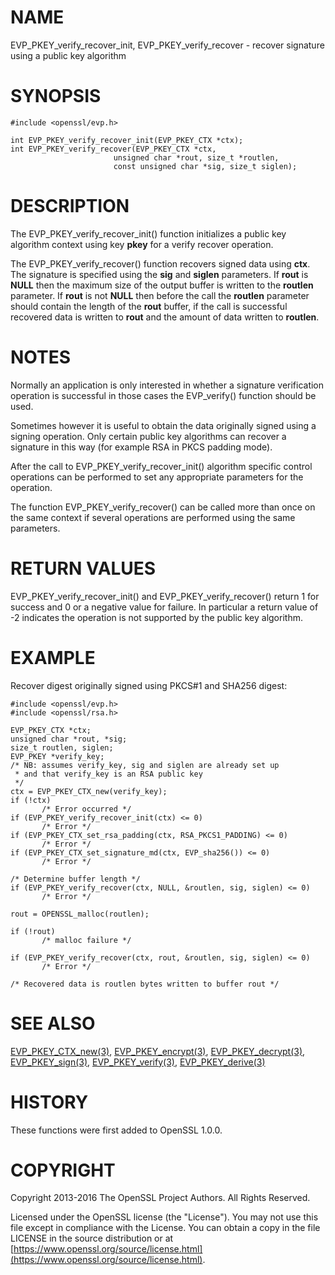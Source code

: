 # NAME

EVP\_PKEY\_verify\_recover\_init, EVP\_PKEY\_verify\_recover - recover signature using a public key algorithm

# SYNOPSIS

    #include <openssl/evp.h>

    int EVP_PKEY_verify_recover_init(EVP_PKEY_CTX *ctx);
    int EVP_PKEY_verify_recover(EVP_PKEY_CTX *ctx,
                           unsigned char *rout, size_t *routlen,
                           const unsigned char *sig, size_t siglen);

# DESCRIPTION

The EVP\_PKEY\_verify\_recover\_init() function initializes a public key algorithm
context using key **pkey** for a verify recover operation.

The EVP\_PKEY\_verify\_recover() function recovers signed data
using **ctx**. The signature is specified using the **sig** and
**siglen** parameters. If **rout** is **NULL** then the maximum size of the output
buffer is written to the **routlen** parameter. If **rout** is not **NULL** then
before the call the **routlen** parameter should contain the length of the
**rout** buffer, if the call is successful recovered data is written to
**rout** and the amount of data written to **routlen**.

# NOTES

Normally an application is only interested in whether a signature verification
operation is successful in those cases the EVP\_verify() function should be
used.

Sometimes however it is useful to obtain the data originally signed using a
signing operation. Only certain public key algorithms can recover a signature
in this way (for example RSA in PKCS padding mode).

After the call to EVP\_PKEY\_verify\_recover\_init() algorithm specific control
operations can be performed to set any appropriate parameters for the
operation.

The function EVP\_PKEY\_verify\_recover() can be called more than once on the same
context if several operations are performed using the same parameters.

# RETURN VALUES

EVP\_PKEY\_verify\_recover\_init() and EVP\_PKEY\_verify\_recover() return 1 for success
and 0 or a negative value for failure. In particular a return value of -2
indicates the operation is not supported by the public key algorithm.

# EXAMPLE

Recover digest originally signed using PKCS#1 and SHA256 digest:

    #include <openssl/evp.h>
    #include <openssl/rsa.h>

    EVP_PKEY_CTX *ctx;
    unsigned char *rout, *sig;
    size_t routlen, siglen;
    EVP_PKEY *verify_key;
    /* NB: assumes verify_key, sig and siglen are already set up
     * and that verify_key is an RSA public key
     */
    ctx = EVP_PKEY_CTX_new(verify_key);
    if (!ctx)
           /* Error occurred */
    if (EVP_PKEY_verify_recover_init(ctx) <= 0)
           /* Error */
    if (EVP_PKEY_CTX_set_rsa_padding(ctx, RSA_PKCS1_PADDING) <= 0)
           /* Error */
    if (EVP_PKEY_CTX_set_signature_md(ctx, EVP_sha256()) <= 0)
           /* Error */

    /* Determine buffer length */
    if (EVP_PKEY_verify_recover(ctx, NULL, &routlen, sig, siglen) <= 0)
           /* Error */

    rout = OPENSSL_malloc(routlen);

    if (!rout)
           /* malloc failure */

    if (EVP_PKEY_verify_recover(ctx, rout, &routlen, sig, siglen) <= 0)
           /* Error */

    /* Recovered data is routlen bytes written to buffer rout */

# SEE ALSO

[EVP\_PKEY\_CTX\_new(3)](http://man.he.net/man3/EVP_PKEY_CTX_new),
[EVP\_PKEY\_encrypt(3)](http://man.he.net/man3/EVP_PKEY_encrypt),
[EVP\_PKEY\_decrypt(3)](http://man.he.net/man3/EVP_PKEY_decrypt),
[EVP\_PKEY\_sign(3)](http://man.he.net/man3/EVP_PKEY_sign),
[EVP\_PKEY\_verify(3)](http://man.he.net/man3/EVP_PKEY_verify),
[EVP\_PKEY\_derive(3)](http://man.he.net/man3/EVP_PKEY_derive)

# HISTORY

These functions were first added to OpenSSL 1.0.0.

# COPYRIGHT

Copyright 2013-2016 The OpenSSL Project Authors. All Rights Reserved.

Licensed under the OpenSSL license (the "License").  You may not use
this file except in compliance with the License.  You can obtain a copy
in the file LICENSE in the source distribution or at
[https://www.openssl.org/source/license.html](https://www.openssl.org/source/license.html).
